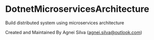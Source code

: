# DotnetMicroservicesArchitecture
Build distributed system using microservices architecture


Created and Maintained By Agnei Silva (agnei.silva@outlook.com)